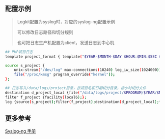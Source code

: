 ## 配置示例
> Logkit配置为syslog时，对应的syslog-ng配置示例
>
> 可以修改日志路径和切分规则
>
> 也可把日志生产机配置为client，发送日志到中心机

``` bash
## PHP项目日志
template project_format { template("$YEAR-$MONTH-$DAY $HOUR:$MIN:$SEC $PROGRAM $MSG\n"); template_escape(no); };

source s_project {
    unix-stream("/dev/log" max-connections(10240) log_iw_size(1024000));
    file("/proc/kmsg" program_override("kernel"));
};

## 日志写入/data/logs/project目录，按项目名和日期切分目录，按小时切分文件
destination d_project_local {file("/data/logs/project/$PROGRAM/$YEAR/$MONTH/$DAY/$HOUR.log" perm(0644) dir_perm(0755) create_dirs(yes) template(project_format));};
filter f_project {facility(local6);};
log {source(s_project);filter(f_project);destination(d_project_local);flags(final);};
```

## 更多参考
<a href="https://www.balabit.com/sites/default/files/documents/syslog-ng-ose-latest-guides/en/syslog-ng-ose-guide-admin/html/index.html" target="_blank">Syslog-ng 手册</a>
